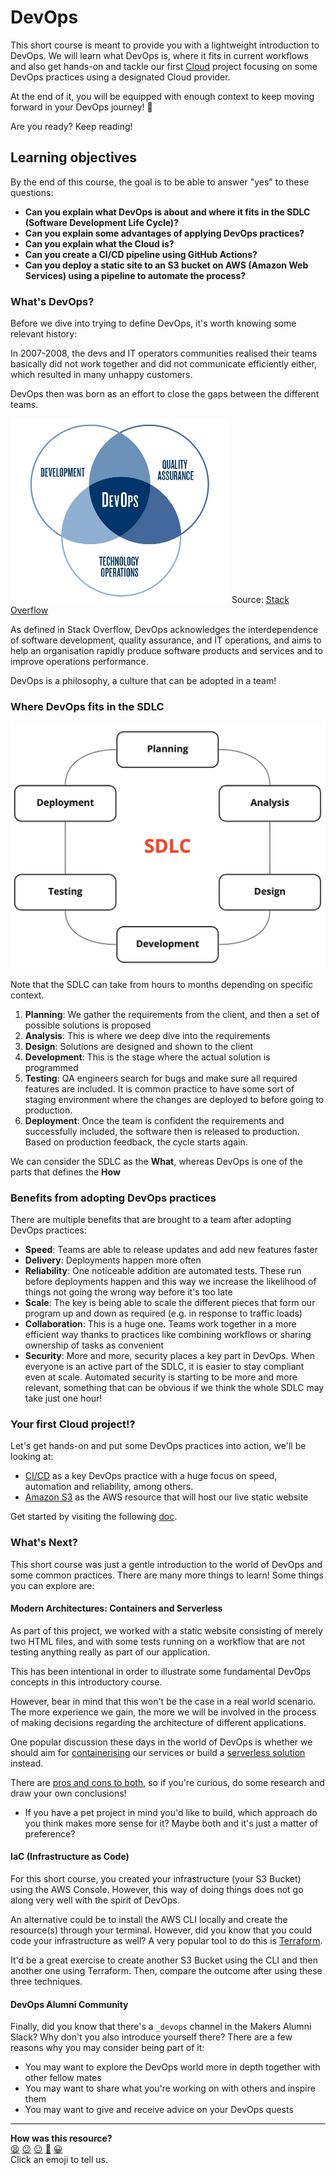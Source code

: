 # DevOps

This short course is meant to provide you with a lightweight introduction to DevOps. We will learn what DevOps is, where it fits in current workflows and also get hands-on and tackle our first [Cloud](https://aws.amazon.com/what-is-cloud-computing/) project focusing on some DevOps practices using a designated Cloud provider.

At the end of it, you will be equipped with enough context to keep moving forward in your DevOps journey! :crystal_ball:

Are you ready? Keep reading!


## Learning objectives

By the end of this course, the goal is to be able to answer "yes" to these questions:

* **Can you explain what DevOps is about and where it fits in the SDLC (Software Development Life Cycle)?**
* **Can you explain some advantages of applying DevOps practices?**
* **Can you explain what the Cloud is?**
* **Can you create a CI/CD pipeline using GitHub Actions?**
* **Can you deploy a static site to an S3 bucket on AWS (Amazon Web Services) using a pipeline to automate the process?**


### What's DevOps?

Before we dive into trying to define DevOps, it's worth knowing some relevant history:

In 2007-2008, the devs and IT operators communities realised their teams basically did not work together and did not communicate efficiently either, which resulted in many unhappy customers.

DevOps then was born as an effort to close the gaps between the different teams.

![DevOps](assets/devops-diagram.jpeg?raw=true "DevOps Diagram from Stack Overflow")
Source: [Stack Overflow](https://stackoverflow.com/tags/devops/info)

As defined in Stack Overflow, DevOps acknowledges the interdependence of software development, quality assurance, and IT operations, and aims to help an organisation rapidly produce software products and services and to improve operations performance.

DevOps is a philosophy, a culture that can be adopted in a team!


### Where DevOps fits in the SDLC

![SDLC](assets/sdlc.jpg?raw=true "Software Development Life Cycle Diagram")

Note that the SDLC can take from hours to months depending on specific context.

1. **Planning**: We gather the requirements from the client, and then a set of possible solutions is proposed
2. **Analysis**: This is where we deep dive into the requirements
3. **Design**: Solutions are designed and shown to the client
4. **Development**: This is the stage where the actual solution is programmed
5. **Testing**: QA engineers search for bugs and make sure all required features are included. It is common practice to have some sort of staging environment where the changes are deployed to before going to production.
6. **Deployment**: Once the team is confident the requirements and successfully included, the software then is released to production. Based on production feedback, the cycle starts again.

We can consider the SDLC as the **What**, whereas DevOps is one of the parts that defines the **How**


### Benefits from adopting DevOps practices

There are multiple benefits that are brought to a team after adopting DevOps practices:
- **Speed**: Teams are able to release updates and add new features faster
- **Delivery**: Deployments happen more often
- **Reliability**: One noticeable addition are automated tests. These run before deployments happen and this way we increase the likelihood of things not going the wrong way before it's too late
- **Scale**: The key is being able to scale the different pieces that form our program up and down as required (e.g. in response to traffic loads)
- **Collaboration**: This is a huge one. Teams work together in a more efficient way thanks to practices like combining workflows or sharing ownership of tasks as convenient
- **Security**: More and more, security places a key part in DevOps. When everyone is an active part of the SDLC, it is easier to stay compliant even at scale. Automated security is starting to be more and more relevant, something that can be obvious if we think the whole SDLC may take just one hour!


### Your first Cloud project!?

Let's get hands-on and put some DevOps practices into action, we'll be looking at:
- [CI/CD](https://opensource.com/article/18/8/what-cicd) as a key DevOps practice with a huge focus on speed, automation and reliability, among others.
- [Amazon S3](https://aws.amazon.com/s3/) as the AWS resource that will host our live static website

Get started by visiting the following [doc](hello_cloud_world.md).


### What's Next?

This short course was just a gentle introduction to the world of DevOps and some common practices. There are many more things to learn! Some things you can explore are:


#### Modern Architectures: Containers and Serverless

As part of this project, we worked with a static website consisting of merely two HTML files, and with some tests running on a workflow that are not testing anything really as part of our application. 

This has been intentional in order to illustrate some fundamental DevOps concepts in this introductory course.

However, bear in mind that this won't be the case in a real world scenario. The more experience we gain, the more we will be involved in the process of making decisions regarding the architecture of different applications.

One popular discussion these days in the world of DevOps is whether we should aim for [containerising](https://www.docker.com/resources/what-container) our services or build a [serverless solution](https://www.excellentwebworld.com/serverless-architecture/) instead.

There are [pros and cons to both](https://www.serverless.com/blog/serverless-faas-vs-containers), so if you're curious, do some research and draw your own conclusions!
- If you have a pet project in mind you'd like to build, which approach do you think makes more sense for it? Maybe both and it's just a matter of preference?


#### IaC (Infrastructure as Code)

For this short course, you created your infrastructure (your S3 Bucket) using the AWS Console. However, this way of doing things does not go along very well with the spirit of DevOps.

An alternative could be to install the AWS CLI locally and create the resource(s) through your terminal. However, did you know that you could code your infrastructure as well? A very popular tool to do this is [Terraform](https://www.terraform.io/).

It'd be a great exercise to create another S3 Bucket using the CLI and then another one using Terraform. Then, compare the outcome after using these three techniques.


#### DevOps Alumni Community

Finally, did you know that there's a `_devops` channel in the Makers Alumni Slack? Why don't you also introduce yourself there? There are a few reasons why you may consider being part of it:
- You may want to explore the DevOps world more in depth together with other fellow mates
- You may want to share what you're working on with others and inspire them
- You may want to give and receive advice on your DevOps quests

<!-- BEGIN GENERATED SECTION DO NOT EDIT -->

---

**How was this resource?**  
[😫](https://airtable.com/shrUJ3t7KLMqVRFKR?prefill_Repository=course&prefill_File=devops/README.md&prefill_Sentiment=😫) [😕](https://airtable.com/shrUJ3t7KLMqVRFKR?prefill_Repository=course&prefill_File=devops/README.md&prefill_Sentiment=😕) [😐](https://airtable.com/shrUJ3t7KLMqVRFKR?prefill_Repository=course&prefill_File=devops/README.md&prefill_Sentiment=😐) [🙂](https://airtable.com/shrUJ3t7KLMqVRFKR?prefill_Repository=course&prefill_File=devops/README.md&prefill_Sentiment=🙂) [😀](https://airtable.com/shrUJ3t7KLMqVRFKR?prefill_Repository=course&prefill_File=devops/README.md&prefill_Sentiment=😀)  
Click an emoji to tell us.

<!-- END GENERATED SECTION DO NOT EDIT -->
